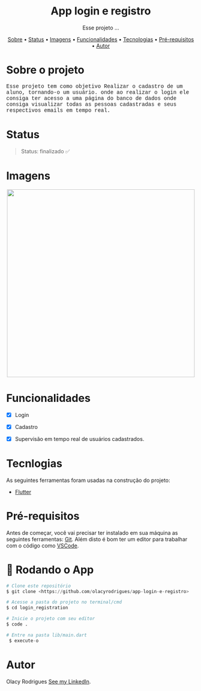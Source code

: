 <h1 align="center">App login e registro</h1>

<p align="center"> Esse projeto ...</p>

<p align="center">
 <a href="#Sobre o projeto">Sobre</a> •
 <a href="#Status">Status</a> • 
 <a href="#Imagens">Imagens</a> • 
 <a href="#Funcionalidades">Funcionalidades</a> •
  <a href="#Tecnologias">Tecnologias</a> •
 <a href="#Pré-requisitos">Pré-requisitos</a> • 
 <a href="#autor">Autor</a>
</p>


# Sobre o projeto

<p style="font-family:courier;">Esse projeto tem como objetivo Realizar o cadastro de um aluno, tornando-o um usuário.
onde ao realizar o login ele consiga ter acesso a uma página do banco de dados onde consiga visualizar todas as pessoas cadastradas e seus respectivos emails em tempo real. </p>

# Status

>  Status: finalizado ✅

# Imagens

<div align="center">
    <img src="https://user-images.githubusercontent.com/71050110/137957660-ab702d04-1a03-49c8-9e26-c1c8ef445999.gif" width="500px" />
</div>


# Funcionalidades

 - [x] Login
 - [x] Cadastro
 - [x] Supervisão em tempo real de usuários cadastrados.


# Tecnlogias

As seguintes ferramentas foram usadas na construção do projeto:

- [Flutter](https://flutter.dev/?gclid=CjwKCAjw2bmLBhBREiwAZ6ugo_1dtp_S-ALkQhR223ttb8ur99HoShnPXAUwhizVR-hhpSO28BeMgRoCXe4QAvD_BwE&gclsrc=aw.ds)

# Pré-requisitos

Antes de começar, você vai precisar ter instalado em sua máquina as seguintes ferramentas:
[Git](https://git-scm.com). 
Além disto é bom ter um editor para trabalhar com o código como [VSCode](https://code.visualstudio.com/).

# 🎲 Rodando o App

```python
# Clone este repositório
$ git clone <https://github.com/olacyrodrigues/app-login-e-registro>

# Acesse a pasta do projeto no terminal/cmd
$ cd login_registration

# Inicie o projeto com seu editor
$ code .

# Entre na pasta lib/main.dart
 $ execute-o
```


# Autor

Olacy Rodrigues [See my LinkedIn](https://www.linkedin.com/in/olacy-rodrigues-449a03170/).
